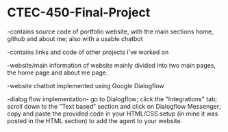 # CTEC-450-Final-Project
-contains source code of portfolio website, with the main sections home, github and about me; also with a usable chatbot

-contains links and code of other projects i've worked on

-website/main information of website mainly divided into two main pages, the home page and about me page.

-website chatbot implemented using Google Dialogflow

-dialog flow implementation- go to Dialogflow; click the "Integrations" tab; scroll down to the "Text based" section and click on Dialogflow Messenger; copy and paste the provided code in your HTML/CSS setup (in mine it was posted in the HTML section) to add the agent to your website.
